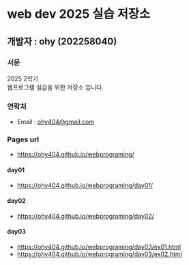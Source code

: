 # web dev 2025 실습 저장소
## 개발자 : ohy (202258040)
### 서문
2025 2학기  
웹프로그램 실습을 위한 저장소 입니다.

### 연락처
- Email : ohy404@gmail.com

### Pages url
- https://ohy404.github.io/webprograming/

#### day01
- https://ohy404.github.io/webprograming/day01/
#### day02
- https://ohy404.github.io/webprograming/day02/
#### day03
- https://ohy404.github.io/webprograming/day03/ex01.html
- https://ohy404.github.io/webprograming/day03/ex02.html
